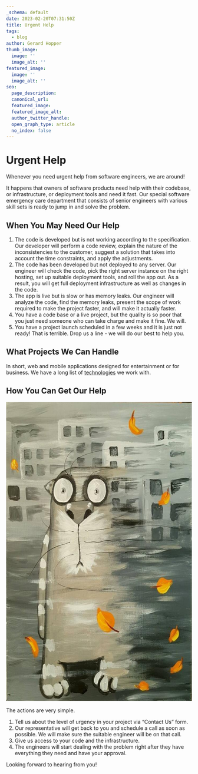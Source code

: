 ```yaml
---
_schema: default
date: 2023-02-20T07:31:50Z
title: Urgent Help
tags:
  - blog
author: Gerard Hopper
thumb_image:
  image: ''
  image_alt: ''
featured_image:
  image: ''
  image_alt: ''
seo:
  page_description:
  canonical_url:
  featured_image:
  featured_image_alt:
  author_twitter_handle:
  open_graph_type: article
  no_index: false
---
```

# Urgent Help

Whenever you need urgent help from software engineers, we are around!

It happens that owners of software products need help with their codebase, or infrastructure, or deployment tools and need it fast. Our special software emergency care department that consists of senior engineers with various skill sets is ready to jump in and solve the problem.

## When You May Need Our Help

1. The code is developed but is not working according to the specification. Our developer will perform a code review, explain the nature of the inconsistencies to the customer, suggest a solution that takes into account the time constraints, and apply the adjustments.
2. The code has been developed but not deployed to any server. Our engineer will check the code, pick the right server instance on the right hosting, set up suitable deployment tools, and roll the app out. As a result, you will get full deployment infrastructure as well as changes in the code.
3. The app is live but is slow or has memory leaks. Our engineer will analyze the code, find the memory leaks, present the scope of work required to make the project faster, and will make it actually faster.
4. You have a code base or a live project, but the quality is so poor that you just need someone who can take charge and make it fine. We will.
5. You have a project launch scheduled in a few weeks and it is just not ready! That is terrible. Drop us a line - we will do our best to help you.

## What Projects We Can Handle

In short, web and mobile applications designed for entertainment or for business. We have a long list of&nbsp;[technologies](https://www.krononsoft.com/technologies)&nbsp;we work with.

## How You Can Get Our Help

<img width="700" height="812" src="/images/blog/AO9MEUB5UQQ.jpg" />

The actions are very simple.

1. Tell us about the level of urgency in your project via “Contact Us” form.
2. Our representative will get back to you and schedule a call as soon as possible. We will make sure the suitable engineer will be on that call.
3. Give us access to your code and the infrastructure.
4. The engineers will start dealing with the problem right after they have everything they need and have your approval.

Looking forward to hearing from you!